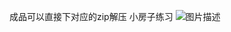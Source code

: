 成品可以直接下对应的zip解压
小房子练习
![图片描述](https://github.com/AsrielCharacter/blender/blob/main/%E5%9B%BE%E7%89%87/%E5%B0%8F%E6%88%BF%E5%AD%90%E7%BB%83%E4%B9%A01.bmp)
